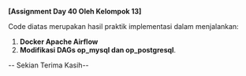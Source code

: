 **[Assignment Day 40 Oleh Kelompok 13]**

Code diatas merupakan hasil praktik implementasi dalam menjalankan:
1. **Docker Apache Airflow**
2. **Modifikasi DAGs op_mysql dan op_postgresql**.
   
-- Sekian Terima Kasih--
